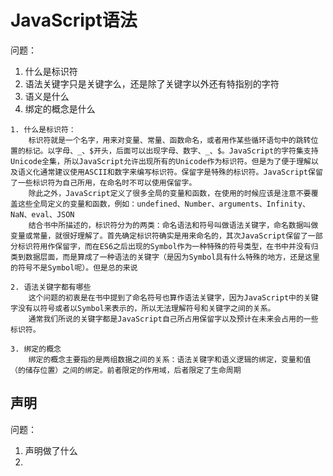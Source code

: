 # JavaScript语法

问题：

1. 什么是标识符
2. 语法关键字只是关键字么，还是除了关键字以外还有特指别的字符
3. 语义是什么
4. 绑定的概念是什么

```
1. 什么是标识符：
	标识符就是一个名字，用来对变量、常量、函数命名，或者用作某些循环语句中的跳转位置的标记。以字母、_、$开头，后面可以出现字母、数字、_、$。JavaScript的字符集支持Unicode全集，所以JavaScript允许出现所有的Unicode作为标识符。但是为了便于理解以及语义化通常建议使用ASCII和数字来编写标识符。保留字是特殊的标识符。JavaScript保留了一些标识符为自己所用，在命名时不可以使用保留字。
	除此之外，JavaScript定义了很多全局的变量和函数，在使用的时候应该是注意不要覆盖这些全局定义的变量和函数，例如：undefined、Number、arguments、Infinity、NaN、eval、JSON
	结合书中所描述的，标识符分为的两类：命名语法和符号叫做语法关键字，命名数据叫做变量或常量，就很好理解了。首先确定标识符确实是用来命名的，其次JavaScript保留了一部分标识符用作保留字，而在ES6之后出现的Symbol作为一种特殊的符号类型，在书中并没有归类到数据层面，而是算成了一种语法的关键字（是因为Symbol具有什么特殊的地方，还是这里的符号不是Symbol呢）。但是总的来说
```

```
2. 语法关键字都有哪些
	这个问题的初衷是在书中提到了命名符号也算作语法关键字，因为JavaScript中的关键字没有以符号或者以Symbol来表示的，所以无法理解符号和关键字之间的关系。
	通常我们所说的关键字都是JavaScript自己所占用保留字以及预计在未来会占用的一些标识符。
```

```
3. 绑定的概念
	绑定的概念主要指的是两组数据之间的关系：语法关键字和语义逻辑的绑定，变量和值（的储存位置）之间的绑定。前者限定的作用域，后者限定了生命周期
```

## 声明

问题：

1. 声明做了什么
2. 

